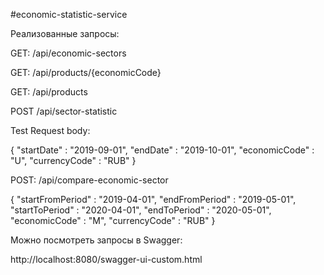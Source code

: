 #economic-statistic-service

Реализованные запросы:

GET: /api/economic-sectors 


GET: /api/products/{economicCode}


GET: /api/products 

POST /api/sector-statistic 


Test Request body:


{ 
   "startDate" : "2019-09-01",
   "endDate" : "2019-10-01",
   "economicCode" : "U",
   "currencyCode" : "RUB"
}

POST: /api/compare-economic-sector

   { 
   "startFromPeriod" : "2019-04-01",
   "endFromPeriod" : "2019-05-01",
   "startToPeriod" : "2020-04-01",
   "endToPeriod" : "2020-05-01",
   "economicCode" : "M",
   "currencyCode" : "RUB"
   }

Можно посмотреть запросы в Swagger:

http://localhost:8080/swagger-ui-custom.html

